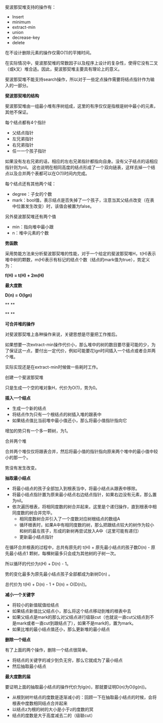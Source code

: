 斐波那契堆支持的操作有： 

* Insert
* minimum
* extract-min
* union
* decrease-key
* delete

 在不设计删除元素的操作仅需O(1)的平摊时间。 

在实际情况中，斐波那契堆的常数因子以及程序上设计的复杂性，使得它没有二叉（或k叉）堆合适。因此，斐波那契堆主要具有理论上的意义。

斐波那契堆不能支持search操作，所以对于一些定点操作需要将结点指针作为输入的一部分。

**斐波那契堆的结构**

斐波那契堆由一组最小堆有序树组成，这里的有序仅仅是指根是树中最小的元素，其他不保证。

每个结点都有4个指针

* 父结点指针
* 左兄弟指针
* 右兄弟指针
* 任一一个孩子指针

 如果没有左右兄弟的话，相应的左右兄弟指针都指向自身。没有父子结点的话相应指针则为nil。
 这也说明在相同高度的结点形成了一个双向链表，这样去掉一个结点以及合并两个表都可以在O(1)时间内完成。 

每个结点还有其他两个域：

* degree：子女的个数
* mark：bool值，表示结点是否失掉了一个孩子，注意当其父结点改变（在表中位置发生改变）时，该值会被置为false。

另外斐波那契堆还有两个值

* min：指向堆中最小跟
* n：堆中元素的个数

**势函数**

采用势能方法来分析斐波那契堆的性能，对于一个给定的斐波那契堆H，t(H)表示堆中树的颗数，m(H)表示有标记的结点个数（结点的mark值为true），势定义为：

**f(H) = t(H) + 2m(H)**

**最大度数**

**D(n) = O(lgn)**

**
**

**
**

**可合并堆的操作**

对斐波那契堆上各种操作来说，关键思想是尽量把工作推后。

如果想要一次extract-min操作代价小，那么堆中的树的数目要尽量可能的少，为了保证这一点，要付出一定代价，例如可能要花lgn时间插入一个结点或者合并两个堆。

实际实现还是在extract-min时候做一些耗时工作。

创建一个斐波那契堆

只是生成一个空的堆对象H，代价为O(1)，势为0。

**插入一个结点**

* 生成一个新的结点
* 将结点作为只有一个根结点的树插入堆的跟表中
* 如果结点值比当前堆中最小值还小，那么将最小值指针指向它

增加的势只有一个多一颗树，为1。

合并两个堆

合并两个堆仅仅将跟表合并，然后将最小值的指针指向原来两个堆中的最小值中较小的那一个。

势没有发生改变。

**抽取最小结点**

* 将最小结点的孩子全部加入到根表当中，将最小结点从跟表中移除。
* 将最小结点指针置为原来最小结点右边结点指针，如果右边没有元素，那么置为nil。
* 依次遍历根表，将相同度数的树合并起来，这里是个递归操作，直到根表中相同度数的树合并完毕。
  * 相同度数树合并引入了一个度数对应树根结点的数组A
  * 循环根表时，如果A中有相同度数的树，那么把跟结点较大的树作为较小和树的最左孩子，形成的新树再尝试放入A中（这里可能有递归）
  * 更新最小结点指针

在循环合并根表的过程中，总共有原先的 t(H) + 原先最小结点的孩子数D(n) - 原先最小结点1 颗树，每棵树最多只会成为其他树的子树一次。

所以循环的代价为t(H) + D(n) - 1。

势的变化最多为原先最小结点孩子全部都成为新树D(n) 。

总代价为 t(H) + D(n) - 1 + D(n) = O(D(n))。

**减小一个关键字**

* 将较小的新值赋值给结点
* 如果结点新值比父结点小，那么将这个结点移动到堆的根表中去
* 如果父结点是mark的那么对父结点进行级联cut（也就说一直cut父结点到不是mark或者一直cut到跟结点了），如果不是mark的，置为mark。
* 如果比堆的最小结点值还小，那么更新堆的最小结点

**删除一个结点**

有了上面的两个操作，删除一个结点很简单。

* 将结点的关键字的减少到负无穷，那么它就成为了最小结点
* 然后抽取最小结点

**最大度数的届**

要证明上面的抽取最小结点的操作代价为lg(n)，那就要证明D(n)为O(lg(n))。

* 从根到树叶结点的度数是逐渐减小的：回顾一下在抽取最小结点的时候，会将根表中度数相同结点合并起来
* 以结点z为根的树的大小是小于z的度数的冥
* 结点的度数是大于高度减去二的（级联cut）
